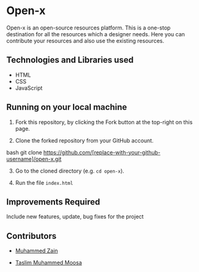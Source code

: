 # Open-x

Open-x is an open-source resources platform. This is a one-stop destination for all the resources which a designer needs. Here you can contribute your resources and also use the existing resources.  


## Technologies and Libraries used

 - HTML
 - CSS
 - JavaScript


## Running on your local machine


1. Fork this repository, by clicking the Fork button at the top-right on this page.
	

2. Clone the forked repository from your GitHub account.

bash
git clone https://github.com/[replace-with-your-github-username]/open-x.git 


3. Go to the cloned directory (e.g. `cd open-x`).
	

5. Run the file `index.html` 


## Improvements Required
Include new features, update, bug fixes for the project


## Contributors

 - [Muhammed Zain](https://github.com/Zain-10)

 - [Taslim Muhammed Moosa](https://github.com/taslimmuhammed)
